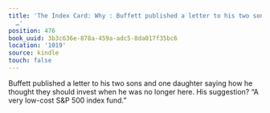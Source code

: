 ```yaml
---
title: 'The Index Card: Why : Buffett published a letter to his two sons and one daughter
  …'
position: 476
book_uuid: 3b3c636e-878a-459a-adc5-8da017f35bc6
location: '1019'
source: kindle
touch: false
---
```


Buffett published a letter to his two sons and one daughter saying how he thought they should invest when he was no longer here. His suggestion? “A very low-cost S&P 500 index fund.”